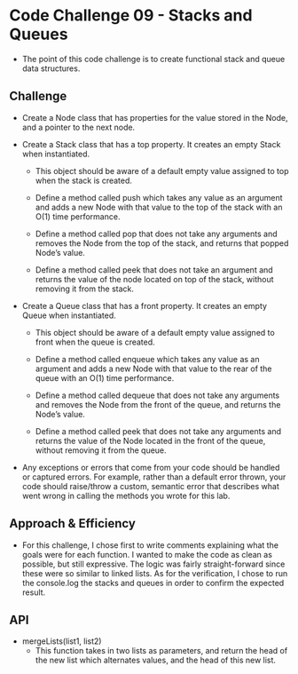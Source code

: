 # Code Challenge 09 - Stacks and Queues

- The point of this code challenge is to create functional stack and queue data structures.

## Challenge

- Create a Node class that has properties for the value stored in the Node, and a pointer to the next node.

- Create a Stack class that has a top property. It creates an empty Stack when instantiated.

  - This object should be aware of a default empty value assigned to top when the stack is created.

  - Define a method called push which takes any value as an argument and adds a new Node with that value to the top of the stack with an O(1) time performance.

  - Define a method called pop that does not take any arguments and removes the Node from the top of the stack, and returns that popped Node’s value.

  - Define a method called peek that does not take an argument and returns the value of the node located on top of the stack, without removing it from the stack.

- Create a Queue class that has a front property. It creates an empty Queue when instantiated.

  - This object should be aware of a default empty value assigned to front when the queue is created.

  - Define a method called enqueue which takes any value as an argument and adds a new Node with that value to the rear of the queue with an O(1) time performance.

  - Define a method called dequeue that does not take any arguments and removes the Node from the front of the queue, and returns the Node’s value.

  - Define a method called peek that does not take any arguments and returns the value of the Node located in the front of the queue, without removing it from the queue.

- Any exceptions or errors that come from your code should be handled or captured errors. For example, rather than a default error thrown, your code should raise/throw a custom, semantic error that describes what went wrong in calling the methods you wrote for this lab.

## Approach & Efficiency

- For this challenge, I chose first to write comments explaining what the goals were for each function. I wanted to make the code as clean as possible, but still expressive. The logic was fairly straight-forward since these were so similar to linked lists. As for the verification, I chose to run the console.log the stacks and queues in order to confirm the expected result.

<!-- EDIT ALL OF THIS BELOW -->

## API

- mergeLists(list1, list2)
  - This function takes in two lists as parameters, and return the head of the new list which alternates values, and the head of this new list.
